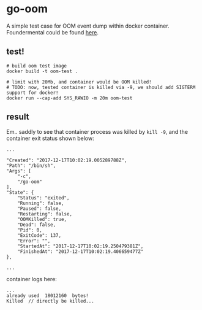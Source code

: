 # go-oom

A simple test case for OOM event dump within docker container.
Foundermental could be found [here](https://www.kernel.org/doc/gorman/html/understand/understand016.html).

## test!

```
# build oom test image
docker build -t oom-test .

# limit with 20Mb, and container would be OOM killed!
# TODO: now, tested container is killed via -9, we should add SIGTERM support for docker!
docker run --cap-add SYS_RAWIO -m 20m oom-test
```

## result

Em.. saddly to see that container process was killed by `kill -9`, and the container exit status shown below:

```
...

"Created": "2017-12-17T10:02:19.005289788Z",
"Path": "/bin/sh",
"Args": [
    "-c",
    "/go-oom"
],
"State": {
    "Status": "exited",
    "Running": false,
    "Paused": false,
    "Restarting": false,
    "OOMKilled": true,
    "Dead": false,
    "Pid": 0,
    "ExitCode": 137,
    "Error": "",
    "StartedAt": "2017-12-17T10:02:19.250479381Z",
    "FinishedAt": "2017-12-17T10:02:19.406659477Z"
},

...
```

container logs here:

```
...
already used  18012160  bytes!
Killed  // directly be killed...
```
